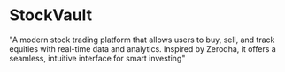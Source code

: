 # StockVault
"A modern stock trading platform that allows users to buy, sell, and track equities with real-time data and analytics. Inspired by Zerodha, it offers a seamless, intuitive interface for smart investing"
